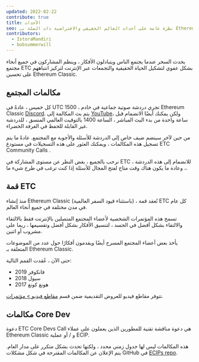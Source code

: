 ```yaml
---
updated: 2022-02-22
contribute: true
title: الأحداث
seo: نظرة عامة على أحداث العالم الحقيقي والافتراضية ذات الصلة بـ Ethereum Classic. قمة ETC ومكالمة المجتمع الأسبوعية مرحب بها للجميع!
contributors:
  - IstoraMandiri
  - bobsummerwill
---
```


يحدث السحر عندما يجتمع الناس ويتبادلون الأفكار ، وينظم المشاركون في جميع أنحاء مجتمع ETC بشكل عفوي لتشكيل الحياة الحقيقية والتجمعات عبر الإنترنت لتركيز انتباههم على تحسين Ethereum Classic.

## مكالمات المجتمع

كل خميس ، عادةً في UTC 1500 ، تجري دردشة صوتية جماعية في خادم Ethereum Classic [Discord](https://ethereumclassic.org/discord). يتم بث المكالمة إلى [YouTube](https://www.youtube.com/channel/UCp07VPnC1ejyAp5gMvvA4dw/videos)، ولكن يمكنك أيضًا الانضمام قبل ساعة واحدة من بدء البث المباشر ، الساعة 1400 بالتوقيت العالمي المنسق ، للدردشة غير القابلة للحفظ في الغرفة الخضراء.

من حين لآخر سينضم ضيف خاص إلى الدردشة للأسئلة والأجوبة مع المجتمع. عادةً ما يتم تسجيل هذه المكالمات ، ويمكنك العثور على هذه التسجيلات في مستودع ETC Community Calls [](https://github.com/ethereumclassic/community-calls).

نرحب بالجميع ، بغض النظر عن مستوى المشاركة في ETC ، للانضمام إلى هذه الدردشة ، وعادة ما يكون هناك وقت متاح لفتح المجال للأسئلة إذا كنت ترغب في طرح شيء ما.

## قمة ETC

منذ إنشاء Ethereum Classic (باستثناء قيود السفر العالمية) ، تُعقد قمة ETC كل عام في مدن مختلفة في جميع أنحاء العالم.

تسمح هذه المؤتمرات الشخصية لأعضاء المجتمع المتصلين بالإنترنت فقط بالالتقاء والالتقاء بشكل أفضل في الجسد ، لتنسيق الأفكار بشكل أفضل وتقسيمها ، ربما على مشروب أو اثنين.

يأخذ بعض أعضاء المجتمع المسرح أيضًا ويقدمون أفكارًا حول عدد من الموضوعات المتعلقة بـ Ethereum Classic.

حتى الآن ، عُقدت القمم التالية:

- 2019 فانكوفر
- 2018 سيول
- 2017 هونغ كونغ

تتوفر مقاطع فيديو للعروض التقديمية ضمن قسم [مقاطع فيديو > مؤتمرات](/videos/conferences).

## مكالمات Core Dev

دعوة ETC Core Devs Call هي دعوة مناقشة تقنية للمطورين الذين يعملون على عملاء Ethereum Classic و / أو عملية ECIP.

هذه المكالمات ليس لها جدول زمني محدد ، ولكنها تحدث بشكل متكرر على مدار العام. يتم الإعلان عن المكالمات المقترحة في شكل مشكلات GitHub في [ECIPs repo](https://github.com/ethereumclassic/ECIPs/issues?q=is%3Aissue+Devs+Call).
